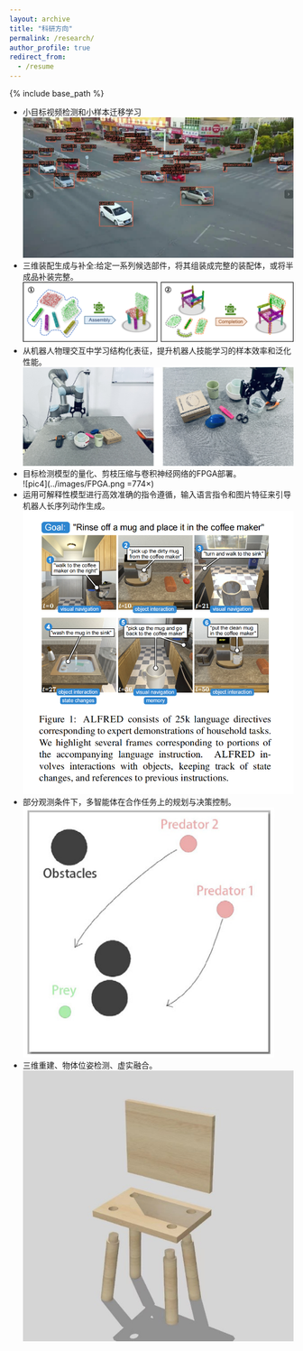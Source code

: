 ```yaml
---
layout: archive
title: "科研方向"
permalink: /research/
author_profile: true
redirect_from:
  - /resume
---
```


{% include base_path %}

* 小目标视频检测和小样本迁移学习  
  ![pic1](../images/小目标视频检测.png)
* 三维装配生成与补全:给定一系列候选部件，将其组装成完整的装配体，或将半成品补装完整。  
  ![pic2](../images/三维装配生成与补全.png)
* 从机器人物理交互中学习结构化表征，提升机器人技能学习的样本效率和泛化性能。  
  ![pic3](../images/结构化表征.png)
* 目标检测模型的量化、剪枝压缩与卷积神经网络的FPGA部署。  
  ![pic4](../images/FPGA.png  =774×)
* 运用可解释性模型进行高效准确的指令遵循，输入语言指令和图片特征来引导机器人长序列动作生成。  
  ![pic5](../images/长序列动作.png)
* 部分观测条件下，多智能体在合作任务上的规划与决策控制。  
  ![pic6](../images/多智能体合作.png)
* 三维重建、物体位姿检测、虚实融合。  
  ![pic7](../images/虚实融合.png)

